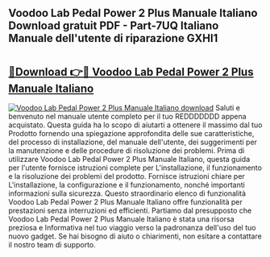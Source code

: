 ## Voodoo Lab Pedal Power 2 Plus Manuale Italiano Download gratuit PDF - Part-7UQ Italiano Manuale dell'utente di riparazione GXHl1

# <h2><a href="http://dfbpry.blite.top/?on=Voodoo+Lab+Pedal+Power+2+Plus+Manuale+Italiano">🔗Download 👉🔴 Voodoo Lab Pedal Power 2 Plus Manuale Italiano</a></h2>

[![Voodoo Lab Pedal Power 2 Plus Manuale Italiano download](https://i.imgur.com/lujVjoI.png)](http://dfbpry.blite.top/?on=Voodoo+Lab+Pedal+Power+2+Plus+Manuale+Italiano)
Saluti e benvenuto nel manuale utente completo per il tuo REDDDDDDD appena acquistato. Questa guida ha lo scopo di aiutarti a ottenere il massimo dal tuo Prodotto fornendo una spiegazione approfondita delle sue caratteristiche, del processo di installazione, del manuale dell'utente, dei suggerimenti per la manutenzione e delle procedure di risoluzione dei problemi. Prima di utilizzare Voodoo Lab Pedal Power 2 Plus Manuale Italiano, questa guida per l'utente fornisce istruzioni complete per L'installazione, il funzionamento e la risoluzione dei problemi del prodotto. Fornisce istruzioni chiare per L'installazione, la configurazione e il funzionamento, nonché importanti informazioni sulla sicurezza. Questo straordinario elenco di funzionalità Voodoo Lab Pedal Power 2 Plus Manuale Italiano offre funzionalità per prestazioni senza interruzioni ed efficienti. Partiamo dal presupposto che Voodoo Lab Pedal Power 2 Plus Manuale Italiano è stata una risorsa preziosa e Informativa nel tuo viaggio verso la padronanza dell'uso del tuo nuovo gadget. Se hai bisogno di aiuto o chiarimenti, non esitare a contattare il nostro team di supporto.
